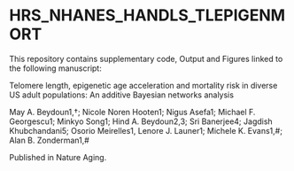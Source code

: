 # HRS_NHANES_HANDLS_TLEPIGENMORT

This repository contains supplementary code, Output and Figures linked to the following manuscript:

Telomere length, epigenetic age acceleration and mortality risk in diverse US adult populations: An additive Bayesian networks analysis

May A. Beydoun1,†; Nicole Noren Hooten1; Nigus Asefa1; Michael F. Georgescu1; Minkyo Song1; Hind A. Beydoun2,3; Sri Banerjee4; Jagdish Khubchandani5; Osorio Meirelles1,  Lenore J. Launer1; Michele K. Evans1,#; Alan B. Zonderman1,#

Published in  Nature Aging. 
